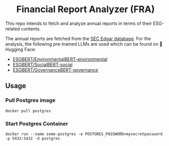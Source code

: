 <div align="center">
  <h1>Financial Report Analyzer (FRA)</h1>
</div>

This repo intends to fetch and analyze annual reports in terms of their ESG-related contents.

The annual reports are fetched from the [SEC Edgar database](https://www.sec.gov/edgar). For the analysis, the following pre-trained LLMs are used which can be found on 🤗Hugging Face:

* [ESGBERT/EnvironmentalBERT-environmental](https://huggingface.co/ESGBERT/EnvironmentalBERT-environmental)
* [ESGBERT/SocialBERT-social](https://huggingface.co/ESGBERT/SocialBERT-social)
* [ESGBERT/GovernanceBERT-governance](https://huggingface.co/ESGBERT/GovernanceBERT-governance)

## Usage

### Pull Postgres image

    docker pull postgres


### Start Postgres Container

    docker run --name some-postgres -e POSTGRES_PASSWORD=mysecretpassword -p 5432:5432 -d postgres
